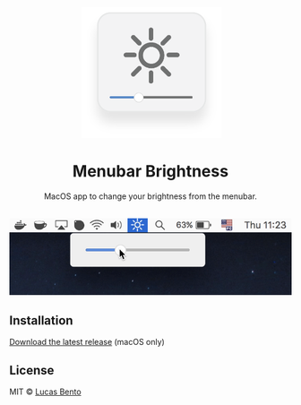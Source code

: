 <p align="center">
  <img alt="Menubar Brightness" title="Menubar Brightness" src="./media/logo.png" width="250" />
</p>

<h1 align="center">Menubar Brightness</h1>
<p align="center">
  MacOS app to change your brightness from the menubar.
</p>

<p align="center">
  <img alt="Menubar Brightness" title="Menubar Brightness" src="./media/usage.gif" />
</p>

## Installation

[Download the latest release][latest-release] (macOS only)

## License

MIT © [Lucas Bento][github-profile]

[latest-release]: https://github.com/lucasbento/menubar-brightness/releases/latest
[github-profile]: https://github.com/lucasbento